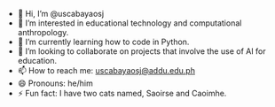 - 👋 Hi, I’m @uscabayaosj
- 👀 I’m interested in educational technology and computational anthropology.
- 🌱 I’m currently learning how to code in Python.
- 💞️ I’m looking to collaborate on projects that involve the use of AI for education. 
- 📫 How to reach me: uscabayaosj@addu.edu.ph
- 😄 Pronouns: he/him
- ⚡ Fun fact: I have two cats named, Saoirse and Caoimhe.

<!---
uscabayaosj/uscabayaosj is a ✨ special ✨ repository because its `README.md` (this file) appears on your GitHub profile.
You can click the Preview link to take a look at your changes.
--->
